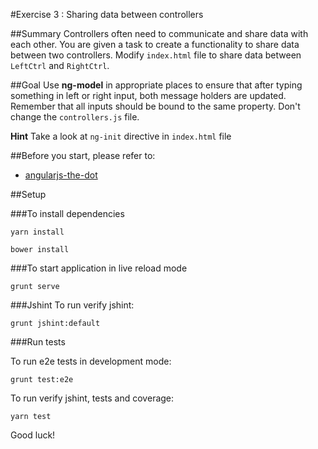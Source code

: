 #Exercise 3 : Sharing data between controllers

##Summary
Controllers often need to communicate and share data with each other. You are given a task to create a functionality to share data between two controllers.
Modify `index.html` file to share data between `LeftCtrl` and `RightCtrl`.

##Goal
Use **ng-model** in appropriate places to ensure that after typing something in left or right input, both message holders are updated. Remember that all inputs 
should be bound to the same property. Don't change the `controllers.js` file.

**Hint**
Take a look at `ng-init` directive in `index.html` file

##Before you start, please refer to:
* [angularjs-the-dot](https://egghead.io/lessons/angularjs-the-dot)

##Setup
 
###To install dependencies

```
yarn install
```

```
bower install
```

###To start application in live reload mode

    grunt serve
    
###Jshint
To run verify jshint:
    
    grunt jshint:default

###Run tests

To run e2e tests in development mode:

    grunt test:e2e

To run verify jshint, tests and coverage:

    yarn test


Good luck!
